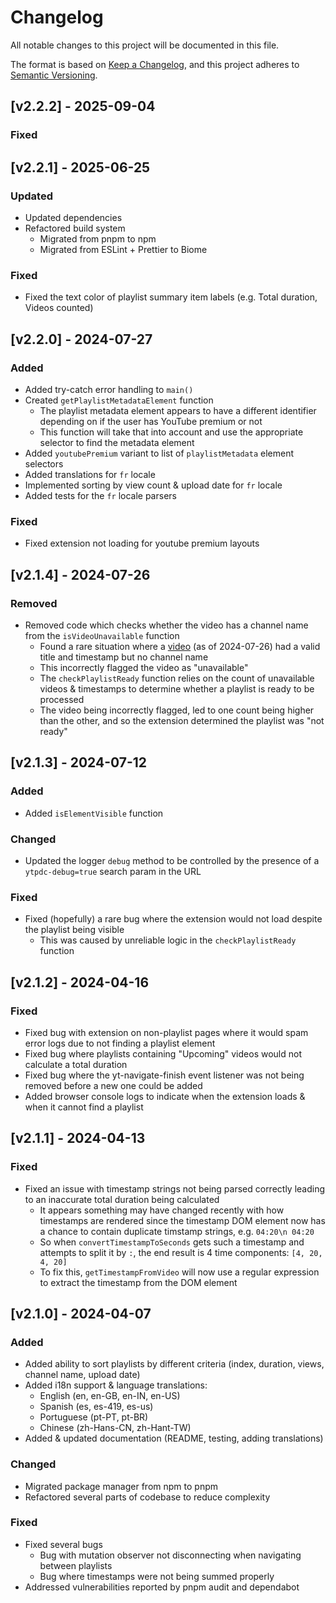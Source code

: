 # Changelog

All notable changes to this project will be documented in this file.

The format is based on [Keep a Changelog](https://keepachangelog.com/en/1.1.0/),
and this project adheres to [Semantic
Versioning](https://semver.org/spec/v2.0.0.html).

## [v2.2.2] - 2025-09-04

### Fixed

## [v2.2.1] - 2025-06-25

### Updated

- Updated dependencies
- Refactored build system
  - Migrated from pnpm to npm
  - Migrated from ESLint + Prettier to Biome

### Fixed

- Fixed the text color of playlist summary item labels (e.g. Total duration,
  Videos counted)

## [v2.2.0] - 2024-07-27

### Added

- Added try-catch error handling to `main()`
- Created `getPlaylistMetadataElement` function
  - The playlist metadata element appears to have a different identifier
    depending on if the user has YouTube premium or not
  - This function will take that into account and use the appropriate selector
    to find the metadata element
- Added `youtubePremium` variant to list of `playlistMetadata` element selectors
- Added translations for `fr` locale
- Implemented sorting by view count & upload date for `fr` locale
- Added tests for the `fr` locale parsers

### Fixed

- Fixed extension not loading for youtube premium layouts

## [v2.1.4] - 2024-07-26

### Removed

- Removed code which checks whether the video has a channel name from the
  `isVideoUnavailable` function
  - Found a rare situation where a
    [video](https://www.youtube.com/watch?v=QwtyIDmhxh4) (as of 2024-07-26) had
    a valid title and timestamp but no channel name
  - This incorrectly flagged the video as "unavailable"
  - The `checkPlaylistReady` function relies on the count of unavailable videos
    & timestamps to determine whether a playlist is ready to be processed
  - The video being incorrectly flagged, led to one count being higher than the
    other, and so the extension determined the playlist was "not ready"

## [v2.1.3] - 2024-07-12

### Added

- Added `isElementVisible` function

### Changed

- Updated the logger `debug` method to be controlled by the presence of a
  `ytpdc-debug=true` search param in the URL

### Fixed

- Fixed (hopefully) a rare bug where the extension would not load despite the
  playlist being visible
  - This was caused by unreliable logic in the `checkPlaylistReady` function

## [v2.1.2] - 2024-04-16

### Fixed

- Fixed bug with extension on non-playlist pages where it would spam error logs
  due to not finding a playlist element
- Fixed bug where playlists containing "Upcoming" videos would not calculate a
  total duration
- Fixed bug where the yt-navigate-finish event listener was not being removed
  before a new one could be added
- Added browser console logs to indicate when the extension loads & when it
  cannot find a playlist

## [v2.1.1] - 2024-04-13

### Fixed

- Fixed an issue with timestamp strings not being parsed correctly leading to an
  inaccurate total duration being calculated
  - It appears something may have changed recently with how timestamps are
    rendered since the timestamp DOM element now has a chance to contain
    duplicate timstamp strings, e.g. `04:20\n 04:20`
  - So when `convertTimestampToSeconds` gets such a timestamp and attempts to
    split it by `:`, the end result is 4 time components: `[4, 20, 4, 20]`
  - To fix this, `getTimestampFromVideo` will now use a regular expression to
    extract the timestamp from the DOM element

## [v2.1.0] - 2024-04-07

### Added

- Added ability to sort playlists by different criteria (index, duration, views,
  channel name, upload date)
- Added i18n support & language translations:
  - English (en, en-GB, en-IN, en-US)
  - Spanish (es, es-419, es-us)
  - Portuguese (pt-PT, pt-BR)
  - Chinese (zh-Hans-CN, zh-Hant-TW)
- Added & updated documentation (README, testing, adding translations)

### Changed

- Migrated package manager from npm to pnpm
- Refactored several parts of codebase to reduce complexity

### Fixed

- Fixed several bugs
  - Bug with mutation observer not disconnecting when navigating between
    playlists
  - Bug where timestamps were not being summed properly
- Addressed vulnerabilities reported by pnpm audit and dependabot
